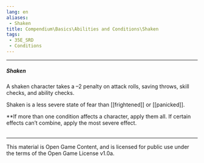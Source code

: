 ```yaml
---
lang: en
aliases:
 - Shaken
title: Compendium\Basics\Abilities and Conditions\Shaken
tags: 
 - 35E_SRD
 - Conditions
---
```


---
##### Shaken

A shaken character takes a –2 penalty on attack rolls, saving throws, skill checks, and ability checks.  

Shaken is a less severe state of fear than [[frightened]] or [[panicked]].

**If more than one condition affects a character, apply them all. If certain effects can’t combine, apply the most severe effect.
<br><br>



---



This material is Open Game Content, and is licensed for public use under the terms of the Open Game License v1.0a.


